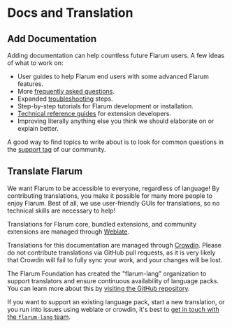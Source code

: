 # Docs and Translation

## Add Documentation

Adding documentation can help countless future Flarum users. A few ideas of what to work on:

- User guides to help Flarum end users with some advanced Flarum features.
- More [frequently asked questions](faq.md).
- Expanded [troubleshooting](troubleshoot.md) steps.
- Step-by-step tutorials for Flarum development or installation.
- [Technical reference guides](extend/README.md) for extension developers.
- Improving literally anything else you think we should elaborate on or explain better.

A good way to find topics to write about is to look for common questions in the [support tag](https://discuss.flarum.org/t/support) of our community.

## Translate Flarum

We want Flarum to be accessible to everyone, regardless of language! By contributing translations, you make it possible for many more people to enjoy Flarum. Best of all, we use user-friendly GUIs for translations, so no technical skills are necessary to help!

Translations for Flarum core, bundled extensions, and community extensions are managed through [Weblate](https://weblate.rob006.net/projects/flarum/).

Translations for this documentation are managed through [Crowdin](https://crowdin.com/project/flarum-docs). Please do not contribute translations via GitHub pull requests, as it is very likely that Crowdin will fail to fully sync your work, and your changes will be lost.

The Flarum Foundation has created the "flarum-lang" organization to support translators and ensure continuous availability of language packs. You can learn more about this by [visiting the GitHub repository](https://github.com/flarum-lang/about).

If you want to support an existing language pack, start a new translation, or you run into issues using weblate or crowdin, it's best to [get in touch with the `flarum-lang` team](https://discuss.flarum.org/d/27519-the-flarum-language-project).
